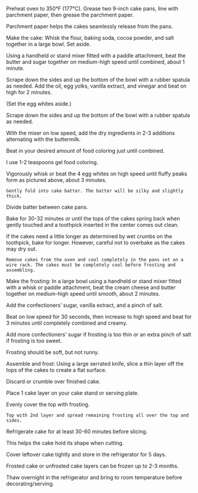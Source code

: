 Preheat oven to 350°F (177°C). Grease two 9-inch cake pans, line with parchment paper, then grease the parchment paper.

 Parchment paper helps the cakes seamlessly release from the pans.

Make the cake: Whisk the flour, baking soda, cocoa powder, and salt together in a large bowl. Set aside.

Using a handheld or stand mixer fitted with a paddle attachment, beat the butter and sugar together on medium-high speed until combined, about 1 minute.

 Scrape down the sides and up the bottom of the bowl with a rubber spatula as needed. Add the oil, egg yolks, vanilla extract, and vinegar and beat on high for 2 minutes.

  (Set the egg whites aside.)

   Scrape down the sides and up the bottom of the bowl with a rubber spatula as needed.

With the mixer on low speed, add the dry ingredients in 2-3 additions alternating with the buttermilk.

 Beat in your desired amount of food coloring just until combined.

  I use 1-2 teaspoons gel food coloring.

   Vigorously whisk or beat the 4 egg whites on high speed until fluffy peaks form as pictured above, about 3 minutes.

    Gently fold into cake batter. The batter will be silky and slightly thick.

Divide batter between cake pans.

 Bake for 30-32 minutes or until the tops of the cakes spring back when gently touched and a toothpick inserted in the center comes out clean.

  If the cakes need a little longer as determined by wet crumbs on the toothpick, bake for longer.
   However, careful not to overbake as the cakes may dry out.

    Remove cakes from the oven and cool completely in the pans set on a wire rack. The cakes must be completely cool before frosting and assembling.

Make the frosting: In a large bowl using a handheld or stand mixer fitted with a whisk or paddle attachment, beat the cream cheese and butter together on medium-high speed until smooth, about 2 minutes.

 Add the confectioners’ sugar, vanilla extract, and a pinch of salt.

  Beat on low speed for 30 seconds, then increase to high speed and beat for 3 minutes until completely combined and creamy.

  Add more confectioners’ sugar if frosting is too thin or an extra pinch of salt if frosting is too sweet. 

  Frosting should be soft, but not runny.

Assemble and frost: Using a large serrated knife, slice a thin layer off the tops of the cakes to create a flat surface.

 Discard or crumble over finished cake.

  Place 1 cake layer on your cake stand or serving plate.

   Evenly cover the top with frosting.

    Top with 2nd layer and spread remaining frosting all over the top and sides.

Refrigerate cake for at least 30-60 minutes before slicing.

 This helps the cake hold its shape when cutting.

Cover leftover cake tightly and store in the refrigerator for 5 days.

Frosted cake or unfrosted cake layers can be frozen up to 2-3 months.

 Thaw overnight in the refrigerator and bring to room temperature before decorating/serving.